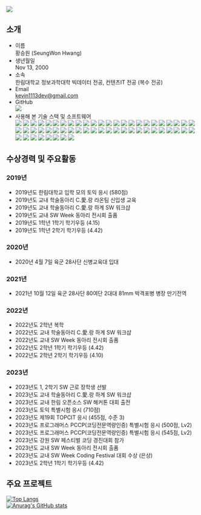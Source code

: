 
<a href="https://hits.seeyoufarm.com"><img src="https://hits.seeyoufarm.com/api/count/incr/badge.svg?url=https%3A%2F%2Fgithub.com%2Fkevin1113-github&count_bg=%2379C83D&title_bg=%23555555&icon=&icon_color=%23E7E7E7&title=View&edge_flat=false"/></a>


## 소개
- 이름</br>
황승원 (SeungWon Hwang)
- 생년월일</br>
Nov 13, 2000
- 소속</br>
한림대학교 정보과학대학 빅데이터 전공, 컨텐츠IT 전공 (복수 전공)
- Email</br>
kevin1113dev@gmail.com
- GitHub</br>
<a href="https://github.com/kevin1113-github"><img src="https://img.shields.io/badge/GitHub-kevin1113--github-181717?logo=github&logoColor=white"/></a>
- 사용해 본 기술 스택 및 소프트웨어</br><div style="margin-left:">
  <img src="https://img.shields.io/badge/C-A8B9CC?logo=C&logoColor=white"/>
  <img src="https://img.shields.io/badge/C++-00599C?logo=cplusplus&logoColor=white"/>
  <img src="https://img.shields.io/badge/Csharp-512BD4?logo=csharp&logoColor=white"/>
  <img src="https://img.shields.io/badge/JAVA-007396?logo=java&logoColor=white"/>
  <img src="https://img.shields.io/badge/Python-3776AB?logo=python&logoColor=white"/>
  <img src="https://img.shields.io/badge/JavaScript-F7DF1E?logo=javascript&logoColor=white"/>
  <img src="https://img.shields.io/badge/PHP-777BB4?logo=php&logoColor=white"/>
  <img src="https://img.shields.io/badge/HTML5-E34F26?logo=html5&logoColor=white"/>
  <img src="https://img.shields.io/badge/CSS3-1572B6?logo=css3&logoColor=white"/>
  <img src="https://img.shields.io/badge/MySQL-4479A1?logo=mysql&logoColor=white"/>
  <img src="https://img.shields.io/badge/SQLite-003B57?logo=sqlite&logoColor=white"/>
  <img src="https://img.shields.io/badge/Unity-000000?logo=unity&logoColor=white"/>
  <img src="https://img.shields.io/badge/Git-F05032?logo=git&logoColor=white"/>
  <img src="https://img.shields.io/badge/GitHub-181717?logo=github&logoColor=white"/>
  <img src="https://img.shields.io/badge/Visual_Studio-5C2D91?logo=visualstudio&logoColor=white"/>
  <img src="https://img.shields.io/badge/Visual_Studio_Code-007ACC?logo=visualstudiocode&logoColor=white"/>
  <img src="https://img.shields.io/badge/Anaconda-44A833?logo=anaconda&logoColor=white"/>
  <img src="https://img.shields.io/badge/Jupyter-F37626?logo=jupyter&logoColor=white"/>
  <img src="https://img.shields.io/badge/Eclipse-2C2255?logo=eclipseide&logoColor=white"/>
  <img src="https://img.shields.io/badge/PyCharm-000000?logo=pycharm&logoColor=white"/>
  <img src="https://img.shields.io/badge/Amazon_AWS-232F3E?logo=amazonaws&logoColor=white"/>
  <img src="https://img.shields.io/badge/Amazon_EC2-FF9900?logo=amazonec2&logoColor=white"/>
  <img src="https://img.shields.io/badge/npm-CB3837?logo=npm&logoColor=white"/>
  <img src="https://img.shields.io/badge/NumPy-013243?logo=numpy&logoColor=white"/>
  <img src="https://img.shields.io/badge/PyTorch-EE4C2C?logo=pytorch&logoColor=white"/>
  <img src="https://img.shields.io/badge/TensorFlow-FF6F00?logo=tensorflow&logoColor=white"/>
  <img src="https://img.shields.io/badge/Keras-D00000?logo=keras&logoColor=white"/>
  <img src="https://img.shields.io/badge/.NET-512BD4?logo=dotnet&logoColor=white"/>
  <img src="https://img.shields.io/badge/Gradle-02303A?logo=gradle&logoColor=white"/>
  <img src="https://img.shields.io/badge/Adobe_Premiere_Pro-31A8FF?logo=adobephotoshop&logoColor=white"/>
  <img src="https://img.shields.io/badge/Adobe_Photoshop-9999FF?logo=adobepremierepro&logoColor=white"/>
  <img src="https://img.shields.io/badge/macOS-000000?logo=macos&logoColor=white"/>
  <img src="https://img.shields.io/badge/Windows-0078D4?logo=windows&logoColor=white"/>
  <img src="https://img.shields.io/badge/Linux-FCC624?logo=linux&logoColor=white"/>
  <img src="https://img.shields.io/badge/Ubuntu-E95420?logo=ubuntu&logoColor=white"/>
  <img src="https://img.shields.io/badge/Docker-2496ED?logo=docker&logoColor=white"/>
  <img src="https://img.shields.io/badge/Discord-5865F2?logo=discord&logoColor=white"/>
  <img src="https://img.shields.io/badge/React-61DAFB?logo=react&logoColor=white"/>
  <img src="https://img.shields.io/badge/Node.js-339933?logo=nodedotjs&logoColor=white"/>
  <img src="https://img.shields.io/badge/Nodemon-76D04B?logo=nodemon&logoColor=white"/>
  <img src="https://img.shields.io/badge/Google_Cardboard-FF7143?logo=googlecardboard&logoColor=white"/>
  <img src="https://img.shields.io/badge/Raspberry_Pi-A22846?logo=raspberrypi&logoColor=white"/>
  <img src="https://img.shields.io/badge/Arduino-00878F?logo=arduino&logoColor=white"/>
  <img src="https://img.shields.io/badge/Apache-D22128?logo=apache&logoColor=white"/>
  <img src="https://img.shields.io/badge/Blender-E87D0D?logo=blender&logoColor=white"/>
  <img src="https://img.shields.io/badge/YouTube-FF0000?logo=youtube&logoColor=white"/>
  <img src="https://img.shields.io/badge/Android-3DDC84?logo=android&logoColor=white"/>
  <img src="https://img.shields.io/badge/Android_Studio-3DDC84?logo=androidstudio&logoColor=white"/>
  <img src="https://img.shields.io/badge/Google_Play-414141?logo=googleplay&logoColor=white"/>
  <img src="https://img.shields.io/badge/Mips_Assembly-000000?logo=mipsassembly&logoColor=white"/>
  <img src="https://img.shields.io/badge/Termius-000000?logo=termius&logoColor=white"/>
  <img src="https://img.shields.io/badge/iTerm2-000000?logo=iterm2&logoColor=white"/>
  <img src="https://img.shields.io/badge/FileZilla-BF0000?logo=filezilla&logoColor=white"/>
  <img src="https://img.shields.io/badge/iCloud-3693F3?logo=icloud&logoColor=white"/>
  <img src="https://img.shields.io/badge/Microsoft_Azure-0078D4?logo=microsoftazure&logoColor=white"/>
  <img src="https://img.shields.io/badge/Microsoft_Office-D83B01?logo=microsoftoffice&logoColor=white"/>
</div>
<!--
  뱃지 사용법, https://simpleicons.org/
  <img src="https://img.shields.io/badge/[표시_할_이름]-[블록_색]?logo=[아이콘]&logoColor=white"/>
-->

## 수상경력 및 주요활동
### 2019년
- 2019년도 한림대학교 입학 모의 토익 응시 (580점)
- 2019년도 교내 학술동아리 C.愛.랑 라온팀 신입생 교육
- 2019년도 교내 학술동아리 C.愛.랑 하계 SW 워크샵
- 2019년도 교내 SW Week 동아리 전시회 출품
- 2019년도 1학년 1학기 학기우등 (4.15)
- 2019년도 1학년 2학기 학기우등 (4.42)

### 2020년
- 2020년 4월 7일 육군 28사단 신병교육대 입대

### 2021년
- 2021년 10월 12일 육군 28사단 80여단 2대대 81mm 박격포병 병장 만기전역

### 2022년
- 2022년도 2학년 복학
- 2022년도 교내 학술동아리 C.愛.랑 하계 SW 워크샵
- 2022년도 교내 SW Week 동아리 전시회 출품
- 2022년도 2학년 1학기 학기우등 (4.42)
- 2022년도 2학년 2학기 학기우등 (4.10)

### 2023년
- 2023년도 1, 2학기 SW 근로 장학생 선발
- 2023년도 교내 학술동아리 C.愛.랑 하계 SW 워크샵
- 2023년도 교내 한림 오픈소스 SW 해커톤 대회 출전
- 2023년도 토익 특별시험 응시 (710점)
- 2023년도 제19회 TOPCIT 응시 (455점, 수준 3)
- 2023년도 프로그래머스 PCCP(코딩전문역량인증) 특별시험 응시 (500점, Lv2)
- 2023년도 프로그래머스 PCCP(코딩전문역량인증) 특별시험 응시 (545점, Lv2)
- 2023년도 강원 SW 페스티벌 코딩 경진대회 참가
- 2023년도 교내 SW Week 동아리 전시회 출품
- 2023년도 교내 SW Week Coding Festival 대회 수상 (은상)
- 2023년도 2학년 1학기 학기우등 (4.42)

## 주요 프로젝트

<!-- https://github.com/anuraghazra/github-readme-stats -->
[![Top Langs](https://github-readme-stats.vercel.app/api/top-langs/?username=kevin1113-github&theme=dark&locale=kr)](https://github.com/anuraghazra/github-readme-stats)
</br>
[![Anurag's GitHub stats](https://github-readme-stats.vercel.app/api?username=kevin1113-github&theme=dark&locale=kr)](https://github.com/anuraghazra/github-readme-stats)
